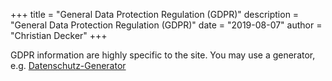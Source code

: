 +++
title = "General Data Protection Regulation (GDPR)"
description = "General Data Protection Regulation (GDPR)"
date = "2019-08-07"
author = "Christian Decker"
+++

GDPR information are highly specific to the site. You may use a generator, e.g. 
[Datenschutz-Generator](https://datenschutz-generator.de/datenschutzerklaerung/)

